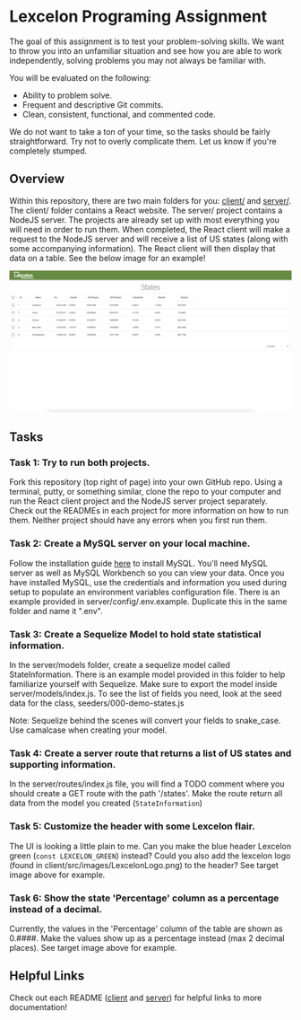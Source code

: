 # Lexcelon Programing Assignment

The goal of this assignment is to test your problem-solving skills. We want to throw you into an unfamiliar situation and see how you are able to work independently, solving problems you may not always be familiar with.

You will be evaluated on the following:
- Ability to problem solve.
- Frequent and descriptive Git commits.
- Clean, consistent, functional, and commented code.

We do not want to take a ton of your time, so the tasks should be fairly straightforward. Try not to overly complicate them. Let us know if you're completely stumped.

## Overview

Within this repository, there are two main folders for you: [client/](client) and [server/](server). The client/ folder contains a React website. The server/ project contains a NodeJS server. The projects are already set up with most everything you will need in order to run them. When completed, the React client will make a request to the NodeJS server and will receive a list of US states (along with some accompanying information). The React client will then display that data on a table. See the below image for an example!

![UI Example](UI%20Example.png)

## Tasks

### Task 1: Try to run both projects.
Fork this repository (top right of page) into your own GitHub repo. Using a terminal, putty, or something similar, clone the repo to your computer and run the React client project and the NodeJS server project separately. Check out the READMEs in each project for more information on how to run them. Neither project should have any errors when you first run them.

### Task 2: Create a MySQL server on your local machine.
Follow the installation guide [here](https://dev.mysql.com/downloads/mysql/) to install MySQL. You'll need MySQL server as well as MySQL Workbench so you can view your data. Once you have installed MySQL, use the credentials and information you used during setup to populate an environment variables configuration file. There is an example provided in server/config/.env.example. Duplicate this in the same folder and name it ".env".

### Task 3: Create a Sequelize Model to hold state statistical information.
In the server/models folder, create a sequelize model called StateInformation. There is an example model provided in this folder to help familiarize yourself with Sequelize. Make sure to export the model inside server/models/index.js. To see the list of fields you need, look at the seed data for the class, seeders/000-demo-states.js

Note: Sequelize behind the scenes will convert your fields to snake_case. Use camalcase when creating your model. 

### Task 4: Create a server route that returns a list of US states and supporting information.
In the server/routes/index.js file, you will find a TODO comment where you should create a GET route with the path '/states'. Make the route return all data from the model you created (`StateInformation`)

### Task 5: Customize the header with some Lexcelon flair.
The UI is looking a little plain to me. Can you make the blue header Lexcelon green (`const LEXCELON_GREEN`) instead? Could you also add the lexcelon logo (found in client/src/images/LexcelonLogo.png) to the header? See target image above for example.

### Task 6: Show the state 'Percentage' column as a percentage instead of a decimal.
Currently, the values in the 'Percentage' column of the table are shown as 0.####. Make the values show up as a percentage instead (max 2 decimal places). See target image above for example.

## Helpful Links
Check out each README ([client](client) and [server](server)) for helpful links to more documentation!
